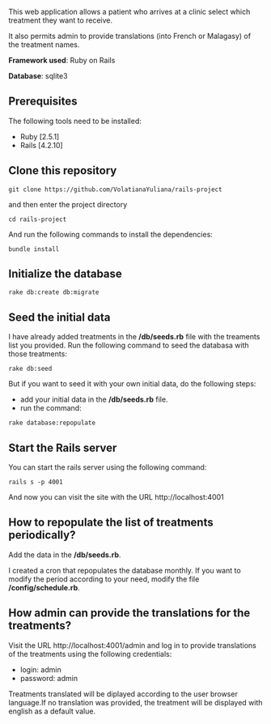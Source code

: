 This web application allows a patient who arrives at a clinic select which treatment they want to receive. 

It also permits admin to provide translations (into French or Malagasy) of the treatment names.

**Framework used**: Ruby on Rails

**Database**: sqlite3

## Prerequisites
The following tools need to be installed:
- Ruby [2.5.1]
- Rails [4.2.10]  

## Clone this repository
```
git clone https://github.com/VolatianaYuliana/rails-project
```
and then enter the project directory

```
cd rails-project
```

And run the following commands to install the dependencies:
```
bundle install
```

## Initialize the database

```
rake db:create db:migrate 
```
## Seed the initial data

I have already added treatments in the **/db/seeds.rb** file with the treaments list you provided.
Run the following command to seed the databasa with those treatments:
```
rake db:seed
```
But if you want to seed it with your own initial data, do the following steps:
* add your initial data in the **/db/seeds.rb** file.
* run the command:
```
rake database:repopulate
```

## Start the Rails server
You can start the rails server using the following command:
```
rails s -p 4001
```
And now you can visit the site with the URL http://localhost:4001

## How to repopulate the list of treatments periodically?
Add the data in the **/db/seeds.rb**.

I created a cron that repopulates the database monthly.
If you want to modify the period according to your need, modify the file **/config/schedule.rb**.

## How admin can provide the translations for the treatments?

Visit the URL http://localhost:4001/admin and log in to provide translations of the treatments using the following credentials:
- login: admin
- password: admin


Treatments translated will be diplayed according to the user browser language.If no translation was provided, the treatment will be displayed with english as a default value.

